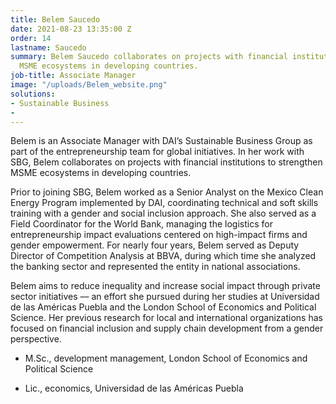 ```yaml
---
title: Belem Saucedo
date: 2021-08-23 13:35:00 Z
order: 14
lastname: Saucedo
summary: Belem Saucedo collaborates on projects with financial institutions to strengthen
  MSME ecosystems in developing countries.
job-title: Associate Manager
image: "/uploads/Belem_website.png"
solutions:
- Sustainable Business
- 
---
```


Belem is an Associate Manager with DAI’s Sustainable Business Group as part of the entrepreneurship team for global initiatives. In her work with SBG, Belem collaborates on projects with financial institutions to strengthen MSME ecosystems in developing countries.

Prior to joining SBG, Belem worked as a Senior Analyst on the Mexico Clean Energy Program implemented by DAI, coordinating technical and soft skills training with a gender and social inclusion approach. She also served as a Field Coordinator for the World Bank, managing the logistics for entrepreneurship impact evaluations centered on high-impact firms and gender empowerment. For nearly four years, Belem served as Deputy Director of Competition Analysis at BBVA, during which time she analyzed the banking sector and represented the entity in national associations.

Belem aims to reduce inequality and increase social impact through private sector initiatives –– an effort she pursued during her studies at Universidad de las Américas Puebla and the London School of Economics and Political Science. Her previous research for local and international organizations has focused on financial inclusion and supply chain development from a gender perspective.

* M.Sc., development management, London School of Economics and Political Science

* Lic., economics, Universidad de las Américas Puebla